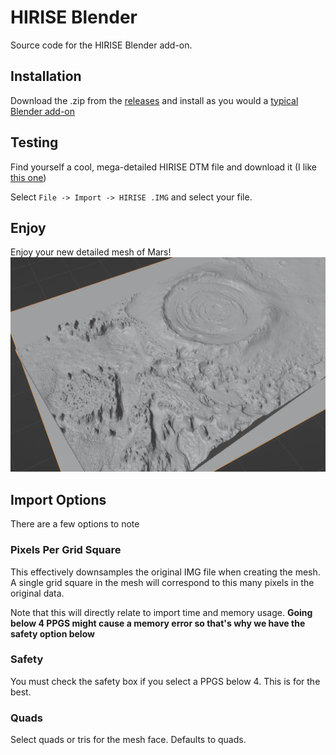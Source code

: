 # HIRISE Blender

Source code for the HIRISE Blender add-on.

## Installation
Download the .zip from the [releases](https://github.com/dcellucci/hirise-blender/releases/) and install as you would a [typical Blender add-on](https://docs.blender.org/manual/en/latest/editors/preferences/addons.html#installing-add-ons)

## Testing
Find yourself a cool, mega-detailed HIRISE DTM file and download it (I like [this one](https://www.uahirise.org/dtm/PSP_001981_1825))

Select `File -> Import -> HIRISE .IMG` and select your file. 

## Enjoy

Enjoy your new detailed mesh of Mars!
![Success](media/hirise_success.png)

## Import Options
There are a few options to note

### Pixels Per Grid Square
This effectively downsamples the original IMG file when creating the mesh. A single grid square in the mesh will correspond to this many pixels in the original data.

Note that this will directly relate to import time and memory usage. **Going below 4 PPGS might cause a memory error so that's why we have the safety option below**

### Safety
You must check the safety box if you select a PPGS below 4. This is for the best. 

### Quads
Select quads or tris for the mesh face. Defaults to quads.